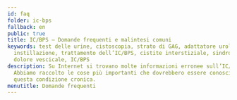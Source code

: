 ```yaml
---
id: faq
folder: ic-bps
fallback: en
public: true
title: IC/BPS – Domande frequenti e malintesi comuni
keywords: test delle urine, cistoscopia, strato di GAG, adattatore urologico,
  instillazione, trattamento dell’IC/BPS, cistite interstiziale, sindrome del
  dolore vescicale, IC/BPS
description: Su Internet si trovano molte informazioni erronee sull’IC/BPS.
  Abbiamo raccolto le cose più importanti che dovrebbero essere conosciute su
  questa condizione cronica.
menutitle: Domande frequenti
---
```

